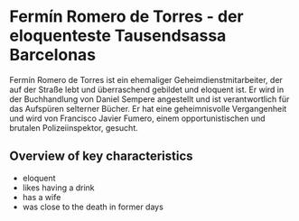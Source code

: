 # Fermín Romero de Torres - der eloquenteste Tausendsassa Barcelonas

Fermín Romero de Torres ist ein ehemaliger Geheimdienstmitarbeiter, der auf der Straße lebt und überraschend gebildet und eloquent ist. Er wird in der Buchhandlung von Daniel Sempere angestellt und ist verantwortlich für das Aufspüren selterner Bücher. Er hat eine geheimnisvolle Vergangenheit und wird von Francisco Javier Fumero, einem opportunistischen und brutalen Polizeiinspektor, gesucht.

## Overview of key characteristics
* eloquent
* likes having a drink
* has a wife
* was close to the death in former days